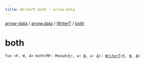 ```yaml
---
title: WriterT.both - arrow-data
---
```


[arrow-data](../../index.html) / [arrow.data](../index.html) / [WriterT](index.html) / [both](./both.html)

# both

`fun <F, W, A> both(MF: Monad<`[`F`](both.html#F)`>, w: `[`W`](both.html#W)`, a: `[`A`](both.html#A)`): `[`WriterT`](index.html)`<`[`F`](both.html#F)`, `[`W`](both.html#W)`, `[`A`](both.html#A)`>`